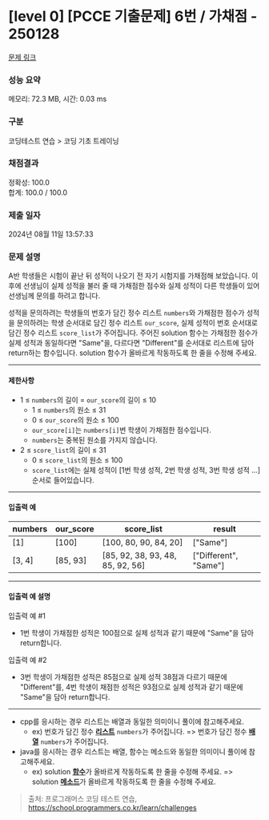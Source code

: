# [level 0] [PCCE 기출문제] 6번 / 가채점 - 250128 

[문제 링크](https://school.programmers.co.kr/learn/courses/30/lessons/250128) 

### 성능 요약

메모리: 72.3 MB, 시간: 0.03 ms

### 구분

코딩테스트 연습 > 코딩 기초 트레이닝

### 채점결과

정확성: 100.0<br/>합계: 100.0 / 100.0

### 제출 일자

2024년 08월 11일 13:57:33

### 문제 설명

<p>A반 학생들은 시험이 끝난 뒤 성적이 나오기 전 자기 시험지를 가채점해 보았습니다. 이후에 선생님이 실제 성적을 불러 줄 때 가채점한 점수와 실제 성적이 다른 학생들이 있어 선생님께 문의를 하려고 합니다.</p>

<p>성적을 문의하려는 학생들의 번호가 담긴 정수 리스트 <code>numbers</code>와 가채점한 점수가 성적을 문의하려는 학생 순서대로 담긴 정수 리스트 <code>our_score</code>, 실제 성적이 번호 순서대로 담긴 정수 리스트 <code>score_list</code>가 주어집니다. 주어진 solution 함수는 가채점한 점수가 실제 성적과 동일하다면 "Same"을, 다르다면 "Different"를 순서대로 리스트에 담아 return하는 함수입니다. solution 함수가 올바르게 작동하도록 한 줄을 수정해 주세요.</p>

<hr>

<h4>제한사항</h4>

<ul>
<li>1 ≤ <code>numbers</code>의 길이 = <code>our_score</code>의 길이 ≤ 10

<ul>
<li>1 ≤ <code>numbers</code>의 원소 ≤ 31</li>
<li>0 ≤ <code>our_score</code>의 원소 ≤ 100</li>
<li><code>our_score[i]</code>는 <code>numbers[i]</code>번 학생이 가채점한 점수입니다.</li>
<li><code>numbers</code>는 중복된 원소를 가지지 않습니다.</li>
</ul></li>
<li>2 ≤ <code>score_list</code>의 길이 ≤ 31

<ul>
<li>0 ≤ <code>score_list</code>의 원소 ≤ 100</li>
<li><code>score_list</code>에는 실제 성적이 [1번 학생 성적, 2번 학생 성적, 3번 학생 성적 …] 순서로 들어있습니다.</li>
</ul></li>
</ul>

<hr>

<h4>입출력 예</h4>
<table class="table">
        <thead><tr>
<th>numbers</th>
<th>our_score</th>
<th>score_list</th>
<th>result</th>
</tr>
</thead>
        <tbody><tr>
<td>[1]</td>
<td>[100]</td>
<td>[100, 80, 90, 84, 20]</td>
<td>["Same"]</td>
</tr>
<tr>
<td>[3, 4]</td>
<td>[85, 93]</td>
<td>[85, 92, 38, 93, 48, 85, 92, 56]</td>
<td>["Different", "Same"]</td>
</tr>
</tbody>
      </table>
<hr>

<h4>입출력 예 설명</h4>

<p>입출력 예 #1</p>

<ul>
<li>1번 학생이 가채점한 성적은 100점으로 실제 성적과 같기 때문에 "Same"을 담아 return합니다.</li>
</ul>

<p>입출력 예 #2</p>

<ul>
<li>3번 학생이 가채점한 성적은 85점으로 실제 성적 38점과 다르기 때문에 "Different"를, 4번 학생이 채점한 성적은 93점으로 실제 성적과 같기 때문에 "Same"을 담아 return합니다.</li>
</ul>

<hr>

<ul>
<li>cpp를 응시하는 경우 리스트는 배열과 동일한 의미이니 풀이에 참고해주세요.

<ul>
<li>ex) 번호가 담긴 정수 <u><strong>리스트</strong></u> <code>numbers</code>가 주어집니다. =&gt; 번호가 담긴 정수 <u><strong>배열</strong></u> <code>numbers</code>가 주어집니다.</li>
</ul></li>
<li>java를 응시하는 경우 리스트는 배열, 함수는 메소드와 동일한 의미이니 풀이에 참고해주세요.

<ul>
<li>ex) solution <u><strong>함수</strong></u>가 올바르게 작동하도록 한 줄을 수정해 주세요. =&gt; solution <u><strong>메소드</strong></u>가 올바르게 작동하도록 한 줄을 수정해 주세요.</li>
</ul></li>
</ul>


> 출처: 프로그래머스 코딩 테스트 연습, https://school.programmers.co.kr/learn/challenges